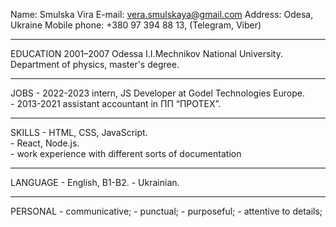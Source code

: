 Name: Smulska Vira
E-mail: vera.smulskaya@gmail.com
Address: Odesa, Ukraine
Mobile phone: +380 97 394 88 13, (Telegram, Viber) 
_________________________________________________________________________

EDUCATION      2001–2007 Odessa I.I.Mechnikov National University.
                Department of physics, master's degree.
_________________________________________________________________________
                           
JOBS           - 2022-2023 intern, JS Developer at Godel Technologies
                  Europe.           
               - 2013-2021 assistant accountant in ПП “ПРОТЕХ”.
                         
___________________________________________________________________


SKILLS        - HTML, CSS, JavaScript.   
              - React, Node.js.  
              - work experience with different sorts of documentation                          
___________________________________________________________________

LANGUAGE     - English, В1-В2.
             - Ukrainian.
                      
__________________________________________________________________

PERSONAL    - communicative;
            - punctual;
            - purposeful;
            - attentive to details;

